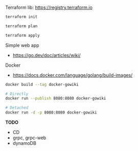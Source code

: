 Terraform lib: https://registry.terraform.io

```bash
terraform init
```

```bash
terraform plan
```

```bash
terraform apply
```

Simple web app

- https://go.dev/doc/articles/wiki/

Docker

- https://docs.docker.com/language/golang/build-images/


```bash
docker build --tag docker-gowiki

# Directly
docker run --publish 8080:8080 docker-gowiki

# Detached
docker run -d -p 8080:8080 docker-gowiki
```

**TODO**
- CD
- grpc, grpc-web
- dynamoDB